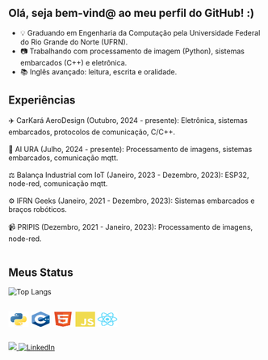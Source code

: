 ## Olá, seja bem-vind@ ao meu perfil do GitHub! :)
- 💡 Graduando em Engenharia da Computação pela Universidade Federal do Rio Grande do Norte (UFRN). <br>
- 📷 Trabalhando com processamento de imagem (Python), sistemas embarcados (C++) e eletrônica.<br>
- 📚 Inglês avançado: leitura, escrita e oralidade.

## Experiências
✈️ CarKará AeroDesign (Outubro, 2024 - presente): Eletrônica, sistemas embarcados, protocolos de comunicação, C/C++. <br><br> 
🚗 AI URA (Julho, 2024 - presente): Processamento de imagens, sistemas embarcados, comunicação mqtt. <br><br> 
⚖️ Balança Industrial com IoT (Janeiro, 2023 - Dezembro, 2023): ESP32, node-red, comunicação mqtt. <br><br>
⚙️ IFRN Geeks (Janeiro, 2021 - Dezembro, 2023): Sistemas embarcados e braços robóticos. <br><br>
📹 PRIPIS (Dezembro, 2021 - Janeiro, 2023): Processamento de imagens, node-red. <br><br>

  
## Meus Status
![Top Langs](https://github-readme-stats.vercel.app/api/top-langs/?username=marcostavar3s&layout=compact&theme=midnight-purple&custom_title=Linguagens%20Mais%20Usadas&card_width=950)

<div style="display: inline_block"><br>
     <img align="center" alt="Marcos-Python" height="30" width="40" src="https://raw.githubusercontent.com/devicons/devicon/master/icons/python/python-original.svg">
     <img align="center" alt="Marcos-Cplusplus" height="30" width="40" src="https://raw.githubusercontent.com/devicons/devicon/master/icons/cplusplus/cplusplus-original.svg">

  <img align="center" alt="Marcos-HTML" height="30" width="40" src="https://raw.githubusercontent.com/devicons/devicon/master/icons/html5/html5-original.svg">
  <img align="center" alt="Marcos-JS" height="30" width="40" src="https://raw.githubusercontent.com/devicons/devicon/master/icons/javascript/javascript-plain.svg">
  <img align="center" alt="Marcos-React" height="30" width="40" src="https://raw.githubusercontent.com/devicons/devicon/master/icons/react/react-original.svg">
</div>

##

<div>
  <a href="mailto:marcosfilho1411@gmail.com">
    <img src="https://img.shields.io/badge/-Gmail-%23333?style=for-the-badge&logo=gmail&logoColor=white" target="_blank">
  </a>
  <a href="https://www.linkedin.com/in/marcos-aurélio-tavares-filho">
    <img src="https://img.shields.io/badge/LinkedIn-0077B5?style=for-the-badge&logo=linkedin&logoColor=white" alt="LinkedIn">
  </a>
</div>
 
